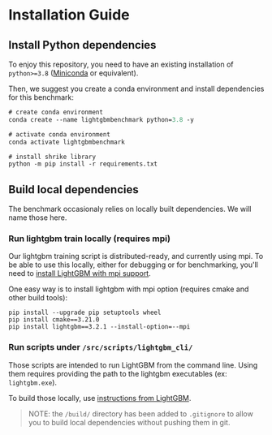 # Installation Guide

## Install Python dependencies
To enjoy this repository, you need to have an existing installation of `python>=3.8` ([Miniconda](https://docs.conda.io/en/latest/miniconda.html) or equivalent).

Then, we suggest you create a conda environment and install dependencies for this benchmark:

```ps
# create conda environment
conda create --name lightgbmbenchmark python=3.8 -y

# activate conda environment
conda activate lightgbmbenchmark

# install shrike library
python -m pip install -r requirements.txt
```

## Build local dependencies

The benchmark occasionaly relies on locally built dependencies. We will name those here.


### Run lightgbm train locally (requires mpi)

Our lightgbm training script is distributed-ready, and currently using mpi. To be able to use this locally, either for debugging or for benchmarking, you'll need to [install LightGBM with mpi support](https://lightgbm.readthedocs.io/en/latest/Installation-Guide.html#build-mpi-version).

One easy way is to install lightgbm with mpi option (requires cmake and other build tools):

```
pip install --upgrade pip setuptools wheel
pip install cmake==3.21.0
pip install lightgbm==3.2.1 --install-option=--mpi
```

### Run scripts under `/src/scripts/lightgbm_cli/`

Those scripts are intended to run LightGBM from the command line. Using them requires providing the path to the lightgbm executables (ex: `lightgbm.exe`).

To build those locally, use [instructions from LightGBM](https://lightgbm.readthedocs.io/en/latest/Installation-Guide.html#installation-guide).

> NOTE: the `/build/` directory has been added to `.gitignore` to allow you to build local dependencies without pushing them in git.
